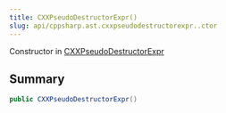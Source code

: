```yaml
---
title: CXXPseudoDestructorExpr()
slug: api/cppsharp.ast.cxxpseudodestructorexpr..ctor
---
```

Constructor in [CXXPseudoDestructorExpr](/api/cppsharp/ast/cxxpseudodestructorexpr)

## Summary



```csharp
public CXXPseudoDestructorExpr()
```

